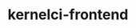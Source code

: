 ---
parent_project: kernelci
permalink: /engineering/projects/kernelci/kernelci-frontend/
project_link_name: kernelci-frontend
project_stats: 'true'
project_url: https://github.com/kernelci/kernelci-frontend
title: kernelci-frontend
---